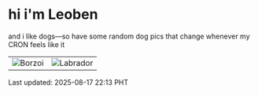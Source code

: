 # hi i'm Leoben

and i like dogs—so have some random dog pics that change whenever my CRON feels like it

|  |  |
|--------|----------|
| ![Borzoi](https://random-dog-vercel.vercel.app/api/random-borzoi?v=1755440003) | ![Labrador](https://random-dog-vercel.vercel.app/api/random-labrador?v=1755440003) |

Last updated: 2025-08-17 22:13 PHT
